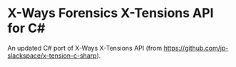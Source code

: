 # X-Ways Forensics X-Tensions API for C#

An updated C# port of X-Ways X-Tensions API (from https://github.com/jp-slackspace/x-tension-c-sharp).
